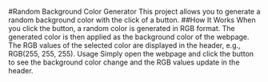 #Random Background Color Generator
This project allows you to generate a random background color with the click of a button.
##How It Works
When you click the button, a random color is generated in RGB format.
The generated color is then applied as the background color of the webpage.
The RGB values of the selected color are displayed in the header, e.g., RGB(255, 255, 255).
Usage
Simply open the webpage and click the button to see the background color change and the RGB values update in the header.

